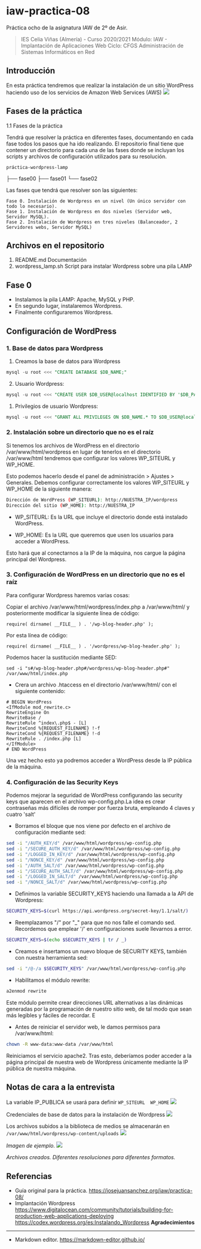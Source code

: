# iaw-practica-08
Práctica ocho de la asignatura IAW de 2º de Asir.

> IES Celia Viñas (Almería) - Curso 2020/2021
Módulo: IAW - Implantación de Aplicaciones Web
Ciclo: CFGS Administración de Sistemas Informáticos en Red

**Introducción**
------------


En esta práctica tendremos que realizar la instalación de un sitio WordPress haciendo uso de los servicios de Amazon Web Services (AWS)
![](https://assets.digitalocean.com/articles/architecture/production/lamp/dns_application.png)

**Fases de la práctica**
------------
1.1 Fases de la práctica

Tendrá que resolver la práctica en diferentes fases, documentando en cada fase todos los pasos que ha ido realizando. El repositorio final tiene que contener un directorio para cada una de las fases donde se incluyan los scripts y archivos de configuración utilizados para su resolución.


  	práctica-wordpress-lamp
  ├── fase00
  ├── fase01
  └── fase02

Las fases que tendrá que resolver son las siguientes:

    Fase 0. Instalación de Wordpress en un nivel (Un único servidor con todo lo necesario).
    Fase 1. Instalación de Wordpress en dos niveles (Servidor web, Servidor MySQL).
    Fase 2. Instalación de Wordpress en tres niveles (Balanceador, 2 Servidores webs, Servidor MySQL)



**Archivos en el repositorio**
------------
1. README.md  Documentación
2. wordpress_lamp.sh  Script para instalar Wordpress sobre una pila LAMP

**Fase 0**
------------

- Instalamos la pila LAMP: Apache, MySQL y PHP.
- En segundo lugar, instalaremos Wordpress.
- Finalmente configuraremos Wordpress.

## Configuración de WordPress

### 1. Base de datos para Wordpress

1. Creamos la base de datos para Wordpress
```sql
mysql -u root <<< "CREATE DATABASE $DB_NAME;"
```
2. Usuario Wordpress:
```sql
mysql -u root <<< "CREATE USER $DB_USER@localhost IDENTIFIED BY '$DB_PASSWORD';"
```
1. Privilegios de usuario Wordpress:
```sql
mysql -u root <<< "GRANT ALL PRIVILEGES ON $DB_NAME.* TO $DB_USER@localhost;"
```


### 2. Instalación sobre un directorio que no es el raíz

Si  tenemos los archivos de WordPress en el directorio /var/www/html/wordpress en lugar de tenerlos en el directorio /var/www/html tendremos que configurar los valores WP_SITEURL y WP_HOME. 

Esto podemos hacerlo desde el panel de administración > Ajustes > Generales. Debemos configurar correctamente los valores WP_SITEURL y WP_HOME de la siguiente manera:


```bash
Dirección de WordPress (WP_SITEURL): http://NUESTRA_IP/wordpress
Dirección del sitio (WP_HOME): http://NUESTRA_IP
```


- WP_SITEURL: Es la URL que incluye el directorio donde está instalado WordPress.

- WP_HOME: Es la URL que queremos que usen los usuarios para acceder a WordPress.

Esto hará que al conectarnos a la IP de la máquina, nos cargue la página principal del Wordpress.

### 3. Configuración de WordPress en un directorio que no es el raíz

Para configurar Wordpress haremos varias cosas:

 Copiar el archivo /var/www/html/wordpress/index.php a /var/www/html/ y posteriormente modificar la siguiente línea de código:
~~~
require( dirname( __FILE__ ) . '/wp-blog-header.php' );
~~~

Por esta línea de código:

~~~
require( dirname( __FILE__ ) . '/wordpress/wp-blog-header.php' );
~~~
 Podemos hacer la sustitución mediante SED:
~~~
sed -i "s#/wp-blog-header.php#/wordpress/wp-blog-header.php#" /var/www/html/index.php
~~~

- Crera un archivo .htaccess en el directorio /var/www/html/ con el siguiente contenido:

~~~
# BEGIN WordPress
<IfModule mod_rewrite.c>
RewriteEngine On
RewriteBase /
RewriteRule ^index\.php$ - [L]
RewriteCond %{REQUEST_FILENAME} !-f
RewriteCond %{REQUEST_FILENAME} !-d
RewriteRule . /index.php [L]
</IfModule>
# END WordPress
~~~

Una vez hecho esto ya podremos acceder a WordPress desde la IP pública de la máquina.

### 4. Configuración de las Security Keys

Podemos mejorar la seguridad de WordPress configurando las security keys que aparecen en el archivo wp-config.php.La idea es crear contraseñas más difíciles de romper por fuerza bruta, empleando 4 claves y cuatro 'salt'


- Borramos el bloque que nos viene por defecto en el archivo de configuración mediante sed:


```bash
sed -i "/AUTH_KEY/d" /var/www/html/wordpress/wp-config.php
sed -i "/SECURE_AUTH_KEY/d" /var/www/html/wordpress/wp-config.php
sed -i "/LOGGED_IN_KEY/d" /var/www/html/wordpress/wp-config.php
sed -i "/NONCE_KEY/d" /var/www/html/wordpress/wp-config.php
sed -i "/AUTH_SALT/d" /var/www/html/wordpress/wp-config.php
sed -i "/SECURE_AUTH_SALT/d" /var/www/html/wordpress/wp-config.php
sed -i "/LOGGED_IN_SALT/d" /var/www/html/wordpress/wp-config.php
sed -i "/NONCE_SALT/d" /var/www/html/wordpress/wp-config.php
```


- Definimos la variable SECURITY_KEYS haciendo una llamada a la API de Wordpress:

```bash
SECURITY_KEYS=$(curl https://api.wordpress.org/secret-key/1.1/salt/)
```


- Reemplazamos "/" por "_" para que no nos falle el comando sed. Recordemos que emplear '/' en configuraciones suele llevarnos a error.

```bash
SECURITY_KEYS=$(echo $SECURITY_KEYS | tr / _)

```

- Creamos e insertamos un nuevo bloque de SECURITY KEYS, también con nuestra herramienta sed:

```bash
sed -i "/@-/a $SECURITY_KEYS" /var/www/html/wordpress/wp-config.php
```


- Habilitamos el módulo rewrite:

```bash
a2enmod rewrite
```

Este módulo permite crear direcciones URL alternativas a las dinámicas generadas por la programación de nuestro sitio web, de tal modo que sean más legibles y fáciles de recordar. E

- Antes de reiniciar el servidor web, le damos permisos para /var/www/html:

```bash
chown -R www-data:www-data /var/www/html
```

Reiniciamos el servicio apache2. Tras esto, deberíamos poder acceder a la página principal de nuestra web de Wordpress únicamente mediante la IP pública de nuestra máquina.

**Notas de cara a la entrevista**
------------
La variable IP_PUBLICA se usará para definir
`WP_SITEURL  WP_HOME`
![](https://i.imgur.com/EaSNxVa.png)

Credenciales de base de datos para la instalación de Wordpress
![](https://i.imgur.com/45Yvpez.png)

Los archivos subidos a la biblioteca de medios se almacenarán en 
`/var/www/html/wordpress/wp-content/uploads`
![](https://i.imgur.com/nHd53wN.png)

*Imagen de ejemplo.*
![](https://i.imgur.com/DSo3VBD.png)

*Archivos creados. Diferentes resoluciones para diferentes formatos.*

**Referencias**
------------
- Guía original para la práctica.
https://josejuansanchez.org/iaw/practica-08/
- Implantación Wordpress
https://www.digitalocean.com/community/tutorials/building-for-production-web-applications-deploying
https://codex.wordpress.org/es:Instalando_Wordpress
**Agradecimientos**
------------
- Markdown editor.
https://markdown-editor.github.io/